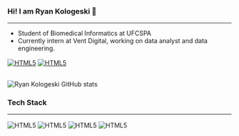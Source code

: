 ### Hi! I am Ryan Kologeski 👋
------------------------------------------------------------------------

- Student of Biomedical Informatics at UFCSPA
- Currently intern at Vent Digital, working on data analyst and data engineering.

<div style="display: inline_block">
    <a href="https://www.linkedin.com/in/ryankologeski/" target="_blank"><img align="center" alt="HTML5" src="https://img.shields.io/badge/LinkedIn-0077B5?style=for-the-badge&logo=linkedin&logoColor=white"></a>
    <a href="mailto:kologeski.ap@gmail.com"><img align="center" alt="HTML5" src="https://img.shields.io/badge/Gmail-D14836?style=for-the-badge&logo=gmail&logoColor=white"></a>
</div><br/>

![Ryan Kologeski GitHub stats](https://github-readme-stats.vercel.app/api?username=RyanKologeski&theme=dracula&show_icons=true)

### Tech Stack
------------------------------------------------------------------------

<div style="display: inline_block">
    <img align="center" alt="HTML5" src="https://img.shields.io/badge/HTML5-E34F26?style=for-the-badge&logo=html5&logoColor=white">
    <img align="center" alt="HTML5" src="https://img.shields.io/badge/CSS3-1572B6?style=for-the-badge&logo=css3&logoColor=white">
    <img align="center" alt="HTML5" src="https://img.shields.io/badge/Python-3776AB?style=for-the-badge&logo=python&logoColor=white">
    <img align="center" alt="HTML5" src="https://img.shields.io/badge/MySQL-00000F?style=for-the-badge&logo=mysql&logoColor=white">
</div>
